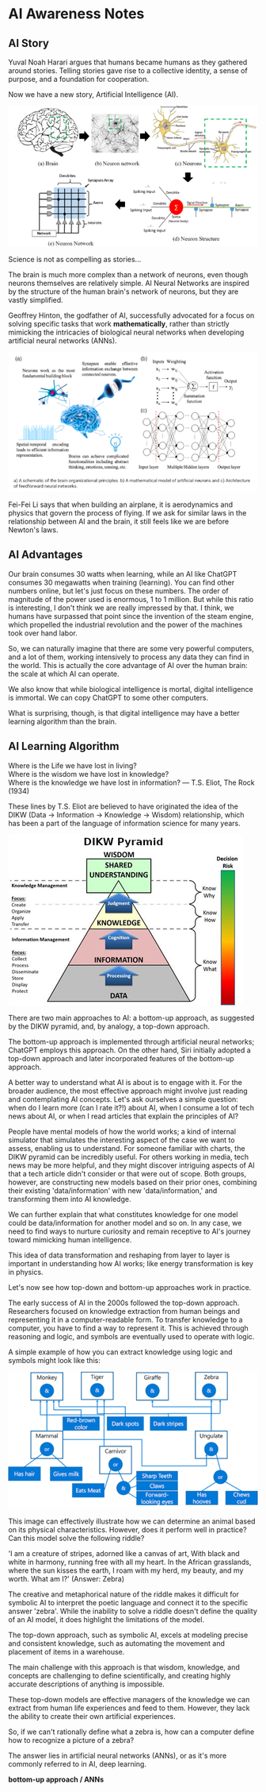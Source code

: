 # AI Awareness Notes

## AI Story
Yuval Noah Harari argues that humans became humans as they gathered around stories. Telling stories gave rise to a collective identity, a sense of purpose, and a foundation for cooperation. 

Now we have a new story, Artificial Intelligence (AI).

![](/attachments/brain-and-neural-network.png)

Science is not as compelling as stories...

The brain is much more complex than a network of neurons, even though neurons themselves are relatively simple. AI Neural Networks are inspired by the structure of the human brain's network of neurons, but they are vastly simplified.

Geoffrey Hinton, the godfather of AI, successfully advocated for a focus on solving specific tasks that work **mathematically**, rather than strictly mimicking the intricacies of biological neural networks when developing artificial neural networks (ANNs).

![](/attachments/neural-networks-and-mathematical-model.png)

Fei-Fei Li says that when building an airplane, it is aerodynamics and physics that govern the process of flying. If we ask for similar laws in the relationship between AI and the brain, it still feels like we are before Newton's laws. 

## AI Advantages
Our brain consumes 30 watts when learning, while an AI like ChatGPT consumes 30 megawatts when training (learning). You can find other numbers online, but let's just focus on these numbers. The order of magnitude of the power used is enormous, 1 to 1 million. But while this ratio is interesting, I don't think we are really impressed by that. I think, we humans have surpassed that point since the invention of the steam engine, which propelled the industrial revolution and the power of the machines took over hand labor.

So, we can naturally imagine that there are some very powerful computers, and a lot of them, working intensively to process any data they can find in the world. This is actually the core advantage of AI over the human brain: the scale at which AI can operate.

We also know that while biological intelligence is mortal, digital intelligence is immortal. We can copy ChatGPT to some other computers.

What is surprising, though, is that digital intelligence may have a better learning algorithm than the brain. 

## AI Learning Algorithm
Where is the Life we have lost in living?  
Where is the wisdom we have lost in knowledge?  
Where is the knowledge we have lost in information?
― T.S. Eliot, The Rock (1934)

These lines by T.S. Eliot are believed to have originated the idea of the DIKW (Data → Information → Knowledge → Wisdom) relationship, which has been a part of the language of information science for many years.

![](/attachments/DIKW-pyramid.png)


There are two main approaches to AI: a bottom-up approach, as suggested by the DIKW pyramid, and, by analogy, a top-down approach.

The bottom-up approach is implemented through artificial neural networks; ChatGPT employs this approach. On the other hand, Siri initially adopted a top-down approach and later incorporated features of the bottom-up approach.

A better way to understand what AI is about is to engage with it. For the broader audience, the most effective approach might involve just reading and contemplating AI concepts. Let's ask ourselves a simple question: when do I learn more (can I rate it?!) about AI, when I consume a lot of tech news about AI, or when I read articles that explain the principles of AI? 

People have mental models of how the world works; a kind of internal simulator that simulates the interesting aspect of the case we want to assess, enabling us to understand. For someone familiar with charts, the DIKW pyramid can be incredibly useful. For others working in media, tech news may be more helpful, and they might discover intriguing aspects of AI that a tech article didn't consider or that were out of scope. Both groups, however, are constructing new models based on their prior ones, combining their existing 'data/information' with new 'data/information,' and transforming them into AI knowledge. 

We can further explain that what constitutes knowledge for one model could be data/information for another model and so on. In any case, we need to find ways to nurture curiosity and remain receptive to AI's journey toward mimicking human intelligence.

This idea of data transformation and reshaping from layer to layer is important in understanding how AI works; like energy transformation is key in physics.

Let's now see how top-down and bottom-up approaches work in practice.

The early success of AI in the 2000s followed the top-down approach. Researchers focused on knowledge extraction from human beings and representing it in a computer-readable form. To transfer knowledge to a computer, you have to find a way to represent it. This is achieved through reasoning and logic, and symbols are eventually used to operate with logic.

A simple example of how you can extract knowledge using logic and symbols might look like this:

![](/attachments/and-or-tree.png)

This image can effectively illustrate how we can determine an animal based on its physical characteristics. However, does it perform well in practice? Can this model solve the following riddle?

'I am a creature of stripes, adorned like a canvas of art,
With black and white in harmony, running free with all my heart.
In the African grasslands, where the sun kisses the earth,
I roam with my herd, my beauty, and my worth.
What am I?' (Answer: Zebra)

The creative and metaphorical nature of the riddle makes it difficult for symbolic AI to interpret the poetic language and connect it to the specific answer 'zebra'. While the inability to solve a riddle doesn't define the quality of an AI model, it does highlight the limitations of the model.

The top-down approach, such as symbolic AI, excels at modeling precise and consistent knowledge, such as automating the movement and placement of items in a warehouse.

The main challenge with this approach is that wisdom, knowledge, and concepts are challenging to define scientifically, and creating highly accurate descriptions of anything is impossible.

These top-down models are effective managers of the knowledge we can extract from human life experiences and feed to them. However, they lack the ability to create their own artificial experiences.

So, if we can't rationally define what a zebra is, how can a computer define how to recognize a picture of a zebra?

The answer lies in artificial neural networks (ANNs), or as it's more commonly referred to in AI, deep learning.

**bottom-up approach / ANNs**




